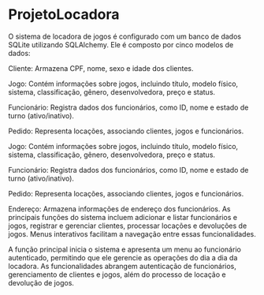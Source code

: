 # ProjetoLocadora

O sistema de locadora de jogos é configurado com um banco de dados SQLite utilizando SQLAlchemy. Ele é composto por cinco modelos de dados:

Cliente: Armazena CPF, nome, sexo e idade dos clientes.

Jogo: Contém informações sobre jogos, incluindo título, modelo físico, sistema, classificação, gênero, desenvolvedora, preço e status.

Funcionário: Registra dados dos funcionários, como ID, nome e estado de turno (ativo/inativo).

Pedido: Representa locações, associando clientes, jogos e funcionários.

Jogo: Contém informações sobre jogos, incluindo título, modelo físico, sistema, classificação, gênero, desenvolvedora, preço e status.

Funcionário: Registra dados dos funcionários, como ID, nome e estado de turno (ativo/inativo).

Pedido: Representa locações, associando clientes, jogos e funcionários.

Endereço: Armazena informações de endereço dos funcionários.
As principais funções do sistema incluem adicionar e listar funcionários e jogos, registrar e gerenciar clientes, processar locações e devoluções de jogos. Menus interativos facilitam a navegação entre essas funcionalidades.

A função principal inicia o sistema e apresenta um menu ao funcionário autenticado, permitindo que ele gerencie as operações do dia a dia da locadora. As funcionalidades abrangem autenticação de funcionários, gerenciamento de clientes e jogos, além do processo de locação e devolução de jogos.
